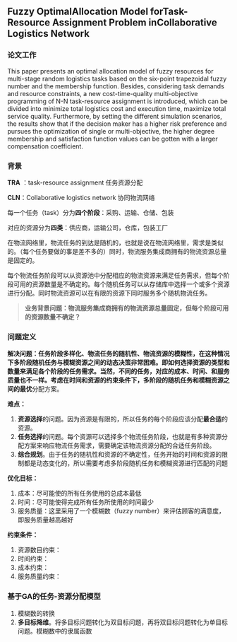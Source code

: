 ## Fuzzy OptimalAllocation Model forTask-Resource Assignment Problem inCollaborative Logistics Network

### 论文工作

 This  paper presents an optimal allocation model of fuzzy resources for multi-stage  random  logistics  tasks  based  on  the  six-point trapezoidal  fuzzy  number  and  the  membership  function. Besides, considering task demands and resource constraints, a new cost-time-quality multi-objective programming of N-N  task-resource  assignment  is  introduced,  which  can  be divided into minimize total logistics cost and  execution time,  maximize total service quality. Furthermore, by setting the different  simulation  scenarios,  the  results  show  that  if  the decision maker has a higher risk preference and pursues the optimization of single or multi-objective, the higher degree membership and satisfaction function values can be gotten with a larger   compensation   coefficient.  

### 

### 背景

**TRA** ：task-resource assignment 任务资源分配

**CLN**：Collaborative  logistics  network 协同物流网络

每一个任务（task）分为**四个阶段**：采购、运输、仓储、包装

对应的资源分为**四类**：供应商，运输公司，仓库，包装工厂

在物流网络里，物流任务的到达是随机的，也就是说在物流网络里，需求是类似的。（每个任务要做的事是差不多的）同时，物流服务集成商拥有的物流资源总量是固定的。

每个物流任务阶段可以从资源池中分配相应的物流资源来满足任务需求，但每个阶段可用的资源数量是不确定的。每个随机任务可以从存储库中选择一个或多个资源进行分配。同时物流资源可以在有限的资源下同时服务多个随机物流任务。



> **业务背景问题：物流服务集成商拥有的物流资源总量固定，但每个阶段可用的资源数量不确定？**



### 问题定义

**解决问题：**任务阶段多样化、物流任务的随机性、物流资源的模糊性，在这种情况下多阶段随机任务与模糊资源之间的动态决策非常困难。即如何选择资源的类型和数量来满足各个阶段的任务需求。当然，不同的任务，对应的成本、时间、和服务质量也不一样。考虑在时间和资源的约束条件下，多阶段的随机任务和模糊资源之间的**最优**分配方案。

**难点：**

1. **资源选择**的问题。因为资源是有限的，所以任务的每个阶段应该分配**最合适**的资源。
2. **任务选择**的问题。每个资源可以选择多个物流任务阶段，也就是有多种资源分配方案来响应物流任务需求，需要确定该物流资源分配的合适任务阶段。
3. **综合规划**。由于任务的随机性和资源的不确定性，任务开始的时间和资源的限制都是动态变化的，所以需要考虑多阶段随机任务和模糊资源进行匹配的问题

**优化目标：**

1. 成本：尽可能使的所有任务使用的总成本最低
2. 时间：尽可能使得完成所有任务所使用的时间最少
3. 服务质量：这里采用了一个模糊数（fuzzy  number）来评估顾客的满意度，即服务质量越高越好

**约束条件：**

1. 资源数目约束：
2. 时间约束：
3. 成本约束：
4. 服务质量约束：



### 基于GA的任务-资源分配模型

1. 模糊数的转换
2. **多目标降维**。将多目标问题转化为双目标问题，再将双目标问题转化为单目标问题。模糊数中的隶属函数